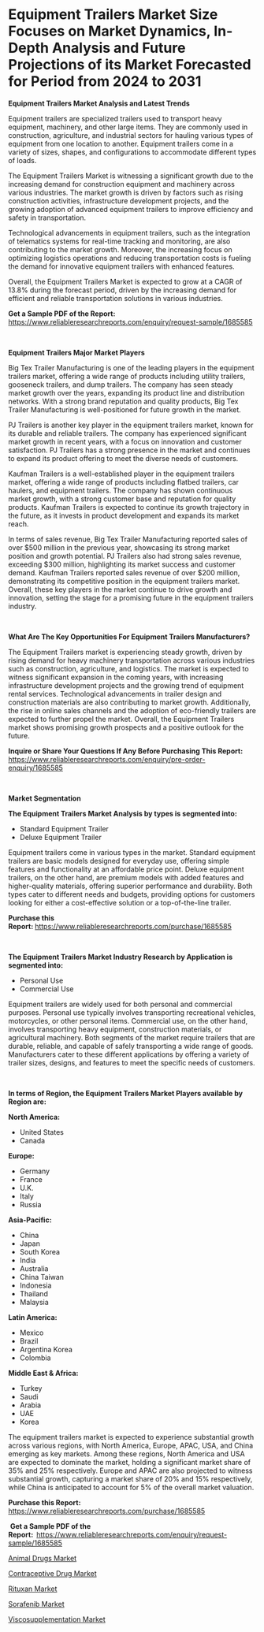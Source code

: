 <p><h1>Equipment Trailers Market Size Focuses on Market Dynamics, In-Depth Analysis and Future Projections of its Market Forecasted for Period from 2024 to 2031</h1></p><p><strong>Equipment Trailers Market Analysis and Latest Trends</strong></p>
<p><p>Equipment trailers are specialized trailers used to transport heavy equipment, machinery, and other large items. They are commonly used in construction, agriculture, and industrial sectors for hauling various types of equipment from one location to another. Equipment trailers come in a variety of sizes, shapes, and configurations to accommodate different types of loads.</p><p>The Equipment Trailers Market is witnessing a significant growth due to the increasing demand for construction equipment and machinery across various industries. The market growth is driven by factors such as rising construction activities, infrastructure development projects, and the growing adoption of advanced equipment trailers to improve efficiency and safety in transportation.</p><p>Technological advancements in equipment trailers, such as the integration of telematics systems for real-time tracking and monitoring, are also contributing to the market growth. Moreover, the increasing focus on optimizing logistics operations and reducing transportation costs is fueling the demand for innovative equipment trailers with enhanced features.</p><p>Overall, the Equipment Trailers Market is expected to grow at a CAGR of 13.8% during the forecast period, driven by the increasing demand for efficient and reliable transportation solutions in various industries.</p></p>
<p><strong>Get a Sample PDF of the Report:&nbsp;</strong> <a href="https://www.reliableresearchreports.com/enquiry/request-sample/1685585">https://www.reliableresearchreports.com/enquiry/request-sample/1685585</a></p>
<p>&nbsp;</p>
<p><strong>Equipment Trailers Major Market Players</strong></p>
<p><p>Big Tex Trailer Manufacturing is one of the leading players in the equipment trailers market, offering a wide range of products including utility trailers, gooseneck trailers, and dump trailers. The company has seen steady market growth over the years, expanding its product line and distribution networks. With a strong brand reputation and quality products, Big Tex Trailer Manufacturing is well-positioned for future growth in the market.</p><p>PJ Trailers is another key player in the equipment trailers market, known for its durable and reliable trailers. The company has experienced significant market growth in recent years, with a focus on innovation and customer satisfaction. PJ Trailers has a strong presence in the market and continues to expand its product offering to meet the diverse needs of customers.</p><p>Kaufman Trailers is a well-established player in the equipment trailers market, offering a wide range of products including flatbed trailers, car haulers, and equipment trailers. The company has shown continuous market growth, with a strong customer base and reputation for quality products. Kaufman Trailers is expected to continue its growth trajectory in the future, as it invests in product development and expands its market reach.</p><p>In terms of sales revenue, Big Tex Trailer Manufacturing reported sales of over $500 million in the previous year, showcasing its strong market position and growth potential. PJ Trailers also had strong sales revenue, exceeding $300 million, highlighting its market success and customer demand. Kaufman Trailers reported sales revenue of over $200 million, demonstrating its competitive position in the equipment trailers market. Overall, these key players in the market continue to drive growth and innovation, setting the stage for a promising future in the equipment trailers industry.</p></p>
<p>&nbsp;</p>
<p><strong>What Are The Key Opportunities For Equipment Trailers Manufacturers?</strong></p>
<p><p>The Equipment Trailers market is experiencing steady growth, driven by rising demand for heavy machinery transportation across various industries such as construction, agriculture, and logistics. The market is expected to witness significant expansion in the coming years, with increasing infrastructure development projects and the growing trend of equipment rental services. Technological advancements in trailer design and construction materials are also contributing to market growth. Additionally, the rise in online sales channels and the adoption of eco-friendly trailers are expected to further propel the market. Overall, the Equipment Trailers market shows promising growth prospects and a positive outlook for the future.</p></p>
<p><strong>Inquire or Share Your Questions If Any Before Purchasing This Report:</strong> <a href="https://www.reliableresearchreports.com/enquiry/pre-order-enquiry/1685585">https://www.reliableresearchreports.com/enquiry/pre-order-enquiry/1685585</a></p>
<p>&nbsp;</p>
<p><strong>Market Segmentation</strong></p>
<p><strong>The Equipment Trailers Market Analysis by types is segmented into:</strong></p>
<p><ul><li>Standard Equipment Trailer</li><li>Deluxe Equipment Trailer</li></ul></p>
<p><p>Equipment trailers come in various types in the market. Standard equipment trailers are basic models designed for everyday use, offering simple features and functionality at an affordable price point. Deluxe equipment trailers, on the other hand, are premium models with added features and higher-quality materials, offering superior performance and durability. Both types cater to different needs and budgets, providing options for customers looking for either a cost-effective solution or a top-of-the-line trailer.</p></p>
<p><strong>Purchase this Report:&nbsp;</strong><a href="https://www.reliableresearchreports.com/purchase/1685585">https://www.reliableresearchreports.com/purchase/1685585</a></p>
<p>&nbsp;</p>
<p><strong>The Equipment Trailers Market Industry Research by Application is segmented into:</strong></p>
<p><ul><li>Personal Use</li><li>Commercial Use</li></ul></p>
<p><p>Equipment trailers are widely used for both personal and commercial purposes. Personal use typically involves transporting recreational vehicles, motorcycles, or other personal items. Commercial use, on the other hand, involves transporting heavy equipment, construction materials, or agricultural machinery. Both segments of the market require trailers that are durable, reliable, and capable of safely transporting a wide range of goods. Manufacturers cater to these different applications by offering a variety of trailer sizes, designs, and features to meet the specific needs of customers.</p></p>
<p>&nbsp;</p>
<p><strong>In terms of Region, the Equipment Trailers Market Players available by Region are:</strong></p>
<p>
    <p> <strong> North America: </strong>
        <ul>
            <li>United States</li>
            <li>Canada</li>
        </ul>
        </p> 
    <p> <strong> Europe: </strong>
        <ul>
            <li>Germany</li>
            <li>France</li>
            <li>U.K.</li>
            <li>Italy</li>
            <li>Russia</li>
        </ul>
        </p> 
    <p> <strong> Asia-Pacific: </strong>
        <ul>
            <li>China</li>
            <li>Japan</li>
            <li>South Korea</li>
            <li>India</li>
            <li>Australia</li>
            <li>China Taiwan</li>
            <li>Indonesia</li>
            <li>Thailand</li>
            <li>Malaysia</li>
        </ul>
        </p> 
    <p> <strong> Latin America: </strong>
        <ul>
            <li>Mexico</li>
            <li>Brazil</li>
            <li>Argentina Korea</li>
            <li>Colombia</li>
        </ul>
        </p> 
    <p> <strong> Middle East & Africa: </strong>
        <ul>
            <li>Turkey</li>
            <li>Saudi</li>
            <li>Arabia</li>
            <li>UAE</li>
            <li>Korea</li>
        </ul>
    </p>
    </p>
<p><p>The equipment trailers market is expected to experience substantial growth across various regions, with North America, Europe, APAC, USA, and China emerging as key markets. Among these regions, North America and USA are expected to dominate the market, holding a significant market share of 35% and 25% respectively. Europe and APAC are also projected to witness substantial growth, capturing a market share of 20% and 15% respectively, while China is anticipated to account for 5% of the overall market valuation.</p></p>
<p><strong>Purchase this Report: </strong><a href="https://www.reliableresearchreports.com/purchase/1685585">https://www.reliableresearchreports.com/purchase/1685585</a></p>
<p>&nbsp;<strong>Get a Sample PDF of the Report:&nbsp;&nbsp;</strong><a href="https://www.reliableresearchreports.com/enquiry/request-sample/1685585">https://www.reliableresearchreports.com/enquiry/request-sample/1685585</a></p>
<p><strong></strong></p>
<p><p><a href="https://medium.com/@lawrenceburns7577/animal-drugs-market-size-reveals-the-best-marketing-channels-in-global-industry-a4d404ca3ab0">Animal Drugs Market</a></p><p><a href="https://medium.com/@lawrenceburns7577/contraceptive-drug-nbsp-market-focuses-on-market-share-size-and-projected-forecast-till-2031-7b92c24ee9a5">Contraceptive Drug Market</a></p><p><a href="https://medium.com/@sophiegrant777/analyzing-rituxan-market-global-industry-perspective-and-forecast-2024-to-2031-ddf1ea4450f2">Rituxan Market</a></p><p><a href="https://medium.com/@lawrenceburns7577/sorafenib-market-furnishes-information-on-market-share-market-trends-and-market-growth-4f107296af8e">Sorafenib Market</a></p><p><a href="https://medium.com/@lawrenceburns7577/viscosupplementation-market-report-reveals-the-latest-trends-and-growth-opportunities-of-this-fb2344f5bb76">Viscosupplementation Market</a></p></p>
